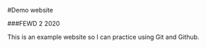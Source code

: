 #Demo website

###FEWD 2 2020

This is an example website so I can practice using Git and Github.  


